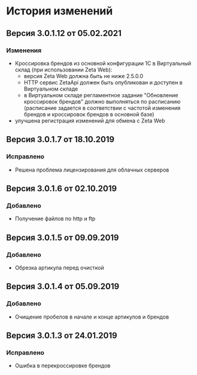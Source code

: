 # История изменений

## Версия 3.0.1.12 от 05.02.2021

### Изменения

* Кроссировка брендов из основной конфигурации 1С в Виртуальный склад \(при использовании Zeta Web\):
  * версия Zeta Web должна быть не ниже 2.5.0.0
  * HTTP сервис ZetaApi должен быть опубликован и доступен в Виртуальном складе
  * в Виртуальном складе регламентное задание "Обновление кроссировок брендов" должно выполняться по расписанию \(расписание задается в соответствии с частотой изменения брендов и кроссировок брендов в основной базе\)
* улучшена регистрация изменений для обмена с Zeta Web

## Версия 3.0.1.7 от 18.10.2019

### Исправлено

* Решена проблема лицензирования для облачных серверов

## Версия 3.0.1.6 от 02.10.2019

### Добавлено

* Получение файлов по http и ftp

## Версия 3.0.1.5 от 09.09.2019

### Добавлено

* Обрезка артикула перед очисткой

## Версия 3.0.1.4 от 05.09.2019

### Добавлено

* Очищение пробелов в начале и конце артикулов и брендов

## Версия 3.0.1.3 от 24.01.2019

### Исправлено

* Ошибка в перекроссировке брендов

